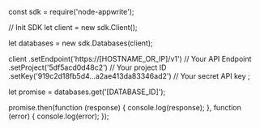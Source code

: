 const sdk = require('node-appwrite');

// Init SDK
let client = new sdk.Client();

let databases = new sdk.Databases(client);

client
    .setEndpoint('https://[HOSTNAME_OR_IP]/v1') // Your API Endpoint
    .setProject('5df5acd0d48c2') // Your project ID
    .setKey('919c2d18fb5d4...a2ae413da83346ad2') // Your secret API key
;

let promise = databases.get('[DATABASE_ID]');

promise.then(function (response) {
    console.log(response);
}, function (error) {
    console.log(error);
});